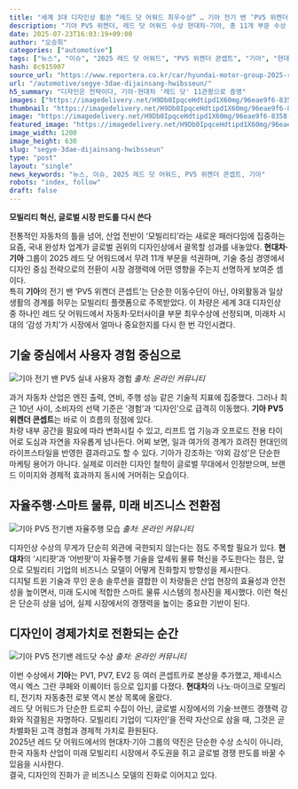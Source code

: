 ```yaml
---
title: "세계 3대 디자인상 휩쓴 “레드 닷 어워드 최우수상” … 기아 전기 밴 ‘PV5 위켄더 콘셉트"
description: "기아 PV5 위켄더, 레드 닷 어워드 수상 현대차·기아, 총 11개 부문 수상 ..."
date: 2025-07-23T16:03:19+09:00
author: "오승희"
categories: ["automotive"]
tags: ["뉴스", "이슈", "2025 레드 닷 어워드", "PV5 위켄더 콘셉트", "기아", "현대차", "전기밴시장", "자동차디자인트렌드"]
hash: 8c915907
source_url: "https://www.reportera.co.kr/car/hyundai-motor-group-2025-reddot-awards-winner/"
url: "/automotive/segye-3dae-dijainsang-hwibsseun/"
h5_summary: "디자인은 전략이다, 기아·현대차 '레드 닷' 11관왕으로 증명"
images: ["https://imagedelivery.net/H9Db0IpqceHdtipd1X60mg/96eae9f6-8358-4850-2e68-52e529ce4c00/public", "https://imagedelivery.net/H9Db0IpqceHdtipd1X60mg/bd12a6fa-c04f-4307-9a4b-d993db4a5f00/public", "https://imagedelivery.net/H9Db0IpqceHdtipd1X60mg/b44dcbeb-9692-421a-c6c2-4443ecca2700/public", "https://imagedelivery.net/H9Db0IpqceHdtipd1X60mg/f5bf763e-6eb1-416e-9c50-43541a672400/public"]
thumbnail: "https://imagedelivery.net/H9Db0IpqceHdtipd1X60mg/96eae9f6-8358-4850-2e68-52e529ce4c00/public"
image: "https://imagedelivery.net/H9Db0IpqceHdtipd1X60mg/96eae9f6-8358-4850-2e68-52e529ce4c00/public"
featured_image: "https://imagedelivery.net/H9Db0IpqceHdtipd1X60mg/96eae9f6-8358-4850-2e68-52e529ce4c00/public"
image_width: 1200
image_height: 630
slug: "segye-3dae-dijainsang-hwibsseun"
type: "post"
layout: "single"
news_keywords: "뉴스, 이슈, 2025 레드 닷 어워드, PV5 위켄더 콘셉트, 기아"
robots: "index, follow"
draft: false
---
```


**모빌리티 혁신, 글로벌 시장 판도를 다시 쓴다**

전통적인 자동차의 틀을 넘어, 산업 전반이 ‘모빌리티’라는 새로운 패러다임에 집중하는 요즘, 국내 완성차 업계가 글로벌 권위의 디자인상에서 괄목할 성과를 내놓았다. **현대차·기아** 그룹이 2025 레드 닷 어워드에서 무려 11개 부문을 석권하며, 기술 중심 경영에서 디자인 중심 전략으로의 전환이 시장 경쟁력에 어떤 영향을 주는지 선명하게 보여준 셈이다.  
특히 **기아**의 전기 밴 ‘PV5 위켄더 콘셉트’는 단순한 이동수단이 아닌, 야외활동과 일상생활의 경계를 허무는 모빌리티 플랫폼으로 주목받았다. 이 차량은 세계 3대 디자인상 중 하나인 레드 닷 어워드에서 자동차·모터사이클 부문 최우수상에 선정되며, 미래차 시대의 ‘감성 가치’가 시장에서 얼마나 중요한지를 다시 한 번 각인시켰다.

## 기술 중심에서 사용자 경험 중심으로

![기아 전기 밴 PV5 실내 사용자 경험](https://imagedelivery.net/H9Db0IpqceHdtipd1X60mg/b44dcbeb-9692-421a-c6c2-4443ecca2700/public)
*출처: 온라인 커뮤니티*


과거 자동차 산업은 엔진 출력, 연비, 주행 성능 같은 기술적 지표에 집중했다. 그러나 최근 10년 사이, 소비자의 선택 기준은 ‘경험’과 ‘디자인’으로 급격히 이동했다. **기아 PV5 위켄더 콘셉트**는 바로 이 흐름의 정점에 있다.  
차량 내부 공간을 필요에 따라 변화시킬 수 있고, 리프트 업 기능과 오프로드 전용 타이어로 도심과 자연을 자유롭게 넘나든다. 어찌 보면, 일과 여가의 경계가 흐려진 현대인의 라이프스타일을 반영한 결과라고도 할 수 있다. 기아가 강조하는 ‘야외 감성’은 단순한 마케팅 용어가 아니다. 실제로 이러한 디자인 철학이 글로벌 무대에서 인정받으며, 브랜드 이미지와 경제적 효과까지 동시에 거머쥐는 모습이다.

## 자율주행·스마트 물류, 미래 비즈니스 전환점

![기아 PV5 전기밴 자율주행 모습](https://imagedelivery.net/H9Db0IpqceHdtipd1X60mg/bd12a6fa-c04f-4307-9a4b-d993db4a5f00/public)
*출처: 온라인 커뮤니티*


디자인상 수상의 무게가 단순히 외관에 국한되지 않는다는 점도 주목할 필요가 있다. **현대차**의 ‘시티팟’과 ‘어반팟’이 자율주행 기술을 앞세워 물류 혁신을 주도한다는 점은, 앞으로 모빌리티 기업의 비즈니스 모델이 어떻게 진화할지 방향성을 제시한다.  
디지털 트윈 기술과 무인 운송 솔루션을 결합한 이 차량들은 산업 현장의 효율성과 안전성을 높이면서, 미래 도시에 적합한 스마트 물류 시스템의 청사진을 제시했다. 이런 혁신은 단순히 상을 넘어, 실제 시장에서의 경쟁력을 높이는 중요한 기반이 된다.

## 디자인이 경제가치로 전환되는 순간

![기아 PV5 전기밴 레드닷 수상](https://imagedelivery.net/H9Db0IpqceHdtipd1X60mg/f5bf763e-6eb1-416e-9c50-43541a672400/public)
*출처: 온라인 커뮤니티*


이번 수상에서 **기아**는 PV1, PV7, EV2 등 여러 콘셉트카로 본상을 추가했고, 제네시스 역시 엑스 그란 쿠페와 이퀘이터 등으로 입지를 다졌다. **현대차**의 나노·마이크로 모빌리티, 전기차 자동충전 로봇 역시 본상 목록에 올랐다.  
레드 닷 어워드가 단순한 트로피 수집이 아닌, 글로벌 시장에서의 기술·브랜드 경쟁력 강화와 직결됨은 자명하다. 모빌리티 기업이 ‘디자인’을 전략 자산으로 삼을 때, 그것은 곧 차별화된 고객 경험과 경제적 가치로 환원된다.  
2025년 레드 닷 어워드에서의 현대차·기아 그룹의 약진은 단순한 수상 소식이 아니라, 한국 자동차 산업이 미래 모빌리티 시장에서 주도권을 쥐고 글로벌 경쟁 판도를 바꿀 수 있음을 시사한다.  
결국, 디자인의 진화가 곧 비즈니스 모델의 진화로 이어지고 있다.
